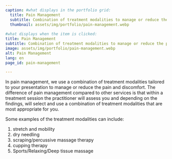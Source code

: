 ```yaml
---
caption: #what displays in the portfolio grid:
  title: Pain Management
  subtitle: Combination of treatment modalities to manage or reduce the pain and discomfort.
  thumbnail: assets/img/portfolio/pain-management.webp
  
#what displays when the item is clicked:
title: Pain Management
subtitle: Combination of treatment modalities to manage or reduce the pain and discomfort.
image: assets/img/portfolio/pain-management.webp
alt: Pain Management
lang: en
page_id: pain-management

---
```

In pain management, we use a combination of treatment modalities tailored to your presentation to manage or reduce the pain and discomfort. The difference of pain management compared to other services is that within a treatment session the practitioner will assess you and depending on the findings, will select and use a combination of treatment modalities that are most appropriate for you.

Some examples of the treatment modalities can include:
1. stretch and mobility
2. dry needling
3. scraping/percussive massage therapy
4. cupping therapy
5. Sports/Relaxing/Deep tissue massage
